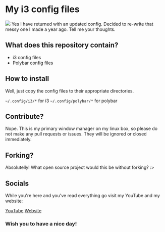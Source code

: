# My i3 config files
<img src="https://files.malwarepad.com/.workspace.png">
Yes I have returned with an updated config. Decided to re-write that messy one I made a year ago. Tell me your thoughts.

## What does this repository contain?
- i3 config files
- Polybar config files

## How to install
Well, just copy the config files to their appropriate directories. 

``~/.config/i3/*`` for i3
``~/.config/polybar/*`` for polybar

## Contribute?
Nope. This is my primary window manager on my linux box, so please do not make any pull requests or issues. They will be ignored or closed immediately. 

## Forking?
Absolutelly! What open source project would this be without forking? :>

## Socials
While you're here and you've read everything go visit my YouTube and my website:

<a href="https://links.malwarepad.com/youtube">YouTube</a>
<a href="https://malwarepad.com">Website</a>

### Wish you to have a nice day! 
